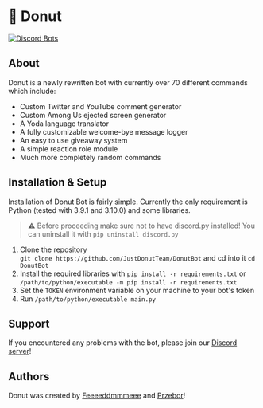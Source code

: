 # 🍩 Donut
[![Discord Bots](https://top.gg/api/widget/status/738788356506386462.svg)](https://top.gg/bot/738788356506386462)

## About

Donut is a newly rewritten bot with currently over 70 different commands which include:
- Custom Twitter and YouTube comment generator
- Custom Among Us ejected screen generator
- A Yoda language translator
- A fully customizable welcome-bye message logger
- An easy to use giveaway system
- A simple reaction role module
- Much more completely random commands

## Installation & Setup
Installation of Donut Bot is fairly simple. Currently the only requirement is Python (tested with 3.9.1 and 3.10.0) and some libraries. </br>
> ⚠️ Before proceeding make sure not to have discord.py installed! You can uninstall it with `pip uninstall discord.py`
1. Clone the repository </br>`git clone https://github.com/JustDonutTeam/DonutBot` and cd into it `cd DonutBot`
2. Install the required libraries with `pip install -r requirements.txt` or `/path/to/python/executable -m pip install -r requirements.txt`
3. Set the `TOKEN` environment variable on your machine to your bot's token
4. Run `/path/to/python/executable main.py`

## Support

If you encountered any problems with the bot, please join our [Discord server](https://discord.gg/GAPYQa9)!

## Authors

Donut was created by [Feeeeddmmmeee](https://github.com/Feeeeddmmmeee) and [Przebor](https://github.com/przebor)!